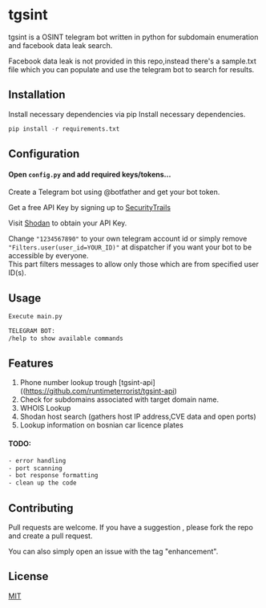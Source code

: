 # tgsint 

tgsint is a OSINT telegram bot written in python for subdomain enumeration and facebook data leak search.

Facebook data leak is not provided in this repo,instead there's a sample.txt file which you can populate and use the telegram bot to search for results.

## Installation

Install necessary dependencies via pip
Install necessary dependencies.
```python
pip install -r requirements.txt
```
## Configuration

#### Open `config.py` and add required keys/tokens...

Create a Telegram bot using @botfather and get your bot token.

Get a free API Key by signing up to [SecurityTrails](https://securitytrails.com)

Visit [Shodan](https://developer.shodan.io/) to obtain your API Key.

Change `"1234567890"` to your own telegram account id or simply remove `"Filters.user(user_id=YOUR_ID)"` at dispatcher if you want your bot to be accessible by everyone.  
This part filters messages to allow only those which are from specified user ID(s).

## Usage

```bash
Execute main.py  

TELEGRAM BOT:
/help to show available commands
```

## Features

1. Phone number lookup trough [tgsint-api]((https://github.com/runtimeterrorist/tgsint-api)
2. Check for subdomains associated with target domain name.
3. WHOIS Lookup
4. Shodan host search (gathers host IP address,CVE data and open ports)
5. Lookup information on bosnian car licence plates

#### TODO:

```bash
- error handling
- port scanning
- bot response formatting
- clean up the code
```

## Contributing

Pull requests are welcome.
If you have a suggestion , please fork the repo and create a pull request. 

You can also simply open an issue with the tag "enhancement". 

## License
[MIT](https://choosealicense.com/licenses/mit/)
